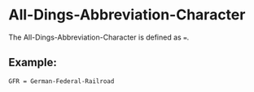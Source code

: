 # All-Dings-Abbreviation-Character

The All-Dings-Abbreviation-Character is defined as `=`.

## Example:

```
GFR = German-Federal-Railroad
```
